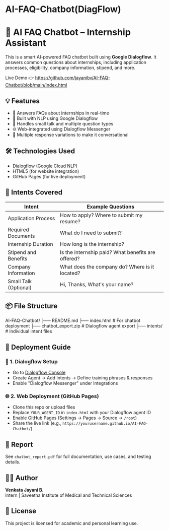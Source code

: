 # AI-FAQ-Chatbot(DiagFlow)

# 🤖 AI FAQ Chatbot – Internship Assistant

This is a smart AI-powered FAQ chatbot built using **Google Dialogflow**. It answers common questions about internships, including application processes, eligibility, company information, stipend, and more.

Live Demo 👉 https://github.com/jayanibv/AI-FAQ-Chatbot/blob/main/index.html

## 💡 Features

- 🔎 Answers FAQs about internships in real-time
- 🧠 Built with NLP using Google Dialogflow
- 💬 Handles small talk and multiple question types
- 🌐 Web-integrated using Dialogflow Messenger
- 📄 Multiple response variations to make it conversational

## 🛠️ Technologies Used

- Dialogflow (Google Cloud NLP)
- HTML5 (for website integration)
- GitHub Pages (for live deployment)

## 🧩 Intents Covered

| Intent                        | Example Questions                                      |
|------------------------------|--------------------------------------------------------|
| Application Process          | How to apply? Where to submit my resume?              |
| Required Documents           | What do I need to submit?                             |
| Internship Duration          | How long is the internship?                           |
| Stipend and Benefits         | Is the internship paid? What benefits are offered?    |
| Company Information          | What does the company do? Where is it located?        |
| Small Talk (Optional)        | Hi, Thanks, What's your name?                         |

## 📦 File Structure

AI-FAQ-Chatbot/
├── README.md
├── index.html # For chatbot deployment
├── chatbot_export.zip # Dialogflow agent export
├── intents/ # Individual intent files

## 🚀 Deployment Guide

### 🧠 1. Dialogflow Setup
- Go to [Dialogflow Console](https://dialogflow.cloud.google.com/)
- Create Agent → Add Intents → Define training phrases & responses
- Enable "Dialogflow Messenger" under Integrations

### 🌐 2. Web Deployment (GitHub Pages)
- Clone this repo or upload files
- Replace `YOUR_AGENT_ID` in `index.html` with your Dialogflow agent ID
- Enable GitHub Pages (Settings → Pages → Source → `/root`)
- Share the live link (e.g., `https://yourusername.github.io/AI-FAQ-Chatbot/`)

## 📝 Report
See `chatbot_report.pdf` for full documentation, use cases, and testing details.


## 🙋‍♂️ Author
**Venkata Jayani B.**  
Intern | Saveetha Institute of Medical and Technical Sciences

## 📃 License
This project is licensed for academic and personal learning use.
